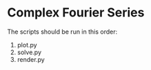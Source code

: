 # Complex Fourier Series

The scripts should be run in this order:
1. plot.py
2. solve.py
3. render.py